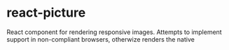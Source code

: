 # react-picture

React component for rendering responsive images. Attempts to implement <img srcset=...> support in non-compliant browsers, otherwize renders the native <img srcset>
